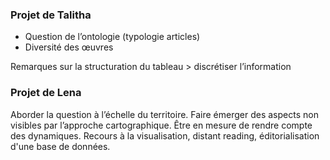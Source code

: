 ### Projet de Talitha

- Question de l’ontologie (typologie articles)
- Diversité des œuvres

Remarques sur la structuration du tableau > discrétiser l’information

### Projet de Lena

Aborder la question à l’échelle du territoire. Faire émerger des aspects non visibles par l’approche cartographique. Être en mesure de rendre compte des dynamiques. Recours à la visualisation, distant reading, éditorialisation d'une base de données.